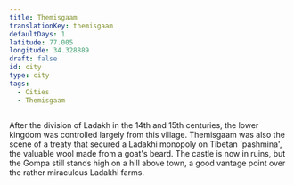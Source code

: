 ```yaml
---
title: Themisgaam
translationKey: themisgaam
defaultDays: 1
latitude: 77.005
longitude: 34.328889
draft: false
id: city
type: city
tags:
  - Cities
  - Themisgaam
---
```

After the division of Ladakh in the 14th and 15th centuries, the lower kingdom was controlled largely from this village. Themisgaam was also the scene of a treaty that secured a Ladakhi monopoly on Tibetan `pashmina', the valuable wool made from a goat's beard. The castle is now in ruins, but the Gompa still stands high on a hill above town, a good vantage point over the rather miraculous Ladakhi farms.